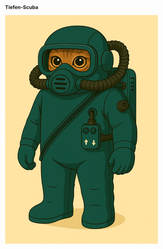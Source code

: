 ### Tiefen-Scuba

![Tiefen-Scuba](../../_images/technologie/militaerische-ausruestung/anzuege/taucheranzug.png)
